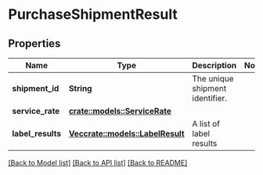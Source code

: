 # PurchaseShipmentResult

## Properties

Name | Type | Description | Notes
------------ | ------------- | ------------- | -------------
**shipment_id** | **String** | The unique shipment identifier. | 
**service_rate** | [**crate::models::ServiceRate**](ServiceRate.md) |  | 
**label_results** | [**Vec<crate::models::LabelResult>**](LabelResult.md) | A list of label results | 

[[Back to Model list]](../README.md#documentation-for-models) [[Back to API list]](../README.md#documentation-for-api-endpoints) [[Back to README]](../README.md)


